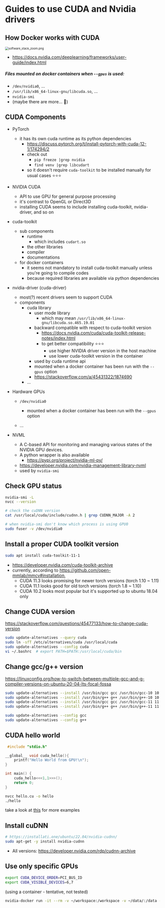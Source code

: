 # Guides to use CUDA and Nvidia drivers



## How Docker works with CUDA

<img src="https://docscontent.nvidia.com/dims4/default/5236c0f/2147483647/strip/true/crop/1020x969+0+0/resize/1020x969!/quality/90/?url=https%3A%2F%2Fk3-prod-nvidia-docs.s3.us-west-2.amazonaws.com%2Fbrightspot%2Fdita%2F0000018b-a729-dab5-abab-e77976e10000%2Fdeeplearning%2Fframeworks%2Fuser-guide%2Fgraphics%2Fsoftware_stack_zoom.png" alt="software_stack_zoom.png" style="zoom:67%;" />

- https://docs.nvidia.com/deeplearning/frameworks/user-guide/index.html



##### Files mounted on docker containers when `--gpus` is used:

- `/dev/nvidia0`, ...
- `/usr/lib/x86_64-linux-gnu/libcuda.so`, ...
- `nvidia-smi`
- (maybe there are more... 🤔)



## CUDA Components



- PyTorch
  - it has its own cuda runtime as its python dependencies
    - https://discuss.pytorch.org/t/install-pytorch-with-cuda-12-1/174294/2
    - check out
      - `pip freeze |grep nvidia`
      - `find venv |grep libcudart`
    - so it doesn't require `cuda-toolkit` to be installed manually for usual cases ⭐⭐⭐



- NVIDIA CUDA
  - API to use GPU for general purpose processing
  - it's contrast to OpenGL or Direct3D
  - installing CUDA seems to include installing cuda-toolkit, nvidia-driver, and so on



- cuda-toolkit
  - sub components
    - runtime
      - which includes `cudart.so`
    - the other libraries
    - compiler
    - documentations
  - for docker containers
    - it seems not mandatory to install cuda-toolkit manually unless you're going to compile codes
    - because required libraries are available via python dependencies
- nvidia-driver (cuda-driver)
  - most(?) recent drivers seem to support CUDA
  - components
    - cuda library
      - user mode library
        - which may mean `/usr/lib/x86_64-linux-gnu/libcuda.so.465.19.01`
      - backward compatible with respect to cuda-toolkit version
        - https://docs.nvidia.com/cuda/cuda-toolkit-release-notes/index.html
        - to get better compatibility ⭐⭐⭐
          - use higher NVIDIA driver version in the host machine
          - use lower cuda-toolkit version in the container
      - used by cuda runtime api
      - mounted when a docker container has been run with the `--gpus` option
      - https://stackoverflow.com/a/45431322/1874690
    - ...

- Hardware GPUs

  - `/dev/nvidia0`
    - mounted when a docker container has been run with the `--gpus` option

  - ...



- NVML
  - A C-based API for monitoring and managing various states of the NVIDIA GPU devices.
  - A python wrapper is also available
    - https://pypi.org/project/nvidia-ml-py/
  - https://developer.nvidia.com/nvidia-management-library-nvml
  - used by `nvidia-smi`



## Check GPU status

```bash
nvidia-smi -L
nvcc --version

# check the cuDNN version
cat /usr/local/cuda/include/cudnn.h | grep CUDNN_MAJOR -A 2

# when nvidia-smi don't know which process is using GPU0
sudo fuser -v /dev/nvidia0
```



## Install a proper CUDA toolkit version

```bash
sudo apt install cuda-toolkit-11-1
```

- https://developer.nvidia.com/cuda-toolkit-archive
- currently, according to https://github.com/open-mmlab/mmcv#installation,
  - CUDA 11.3 looks promising for newer torch versions (torch 1.10 ~ 1.11)
  - CUDA 11.1 looks good for old torch versions  (torch 1.8 ~ 1.10)
  - CUDA 10.2 looks most popular but it's supported up to ubuntu 18.04 only



## Change CUDA version

https://stackoverflow.com/questions/45477133/how-to-change-cuda-version

```bash
sudo update-alternatives --query cuda
sudo ln -sfT /etc/alternatives/cuda /usr/local/cuda
sudo update-alternatives --config cuda
vi ~/.bashrc  # export PATH=$PATH:/usr/local/cuda/bin
```



## Change gcc/g++ version

https://linuxconfig.org/how-to-switch-between-multiple-gcc-and-g-compiler-versions-on-ubuntu-20-04-lts-focal-fossa

```bash
sudo update-alternatives --install /usr/bin/gcc gcc /usr/bin/gcc-10 10
sudo update-alternatives --install /usr/bin/g++ g++ /usr/bin/g++-10 10
sudo update-alternatives --install /usr/bin/gcc gcc /usr/bin/gcc-11 11
sudo update-alternatives --install /usr/bin/g++ g++ /usr/bin/g++-11 11

sudo update-alternatives --config gcc
sudo update-alternatives --config g++
```



## CUDA hello world

```c
 #include "stdio.h"

__global__ void cuda_hello(){
    printf("Hello World from GPU!\n");
}

int main() {
    cuda_hello<<<1,1>>>();
    return 0;
}
```

```bash
nvcc hello.cu -o hello
./hello
```

take a look at [this](https://cuda-tutorial.readthedocs.io/en/latest/tutorials/tutorial01/) for more examples



## Install cuDNN

```bash
# https://installati.one/ubuntu/22.04/nvidia-cudnn/
sudo apt-get -y install nvidia-cudnn
```

- All versions: https://developer.nvidia.com/rdp/cudnn-archive



## Use only specific GPUs

```bash
export CUDA_DEVICE_ORDER=PCI_BUS_ID
export CUDA_VISIBLE_DEVICES=6,7
```

(using a container - tentative, not tested)

```bash
nvidia-docker run -it --rm -v ~/workspace:/workspace -v ~/data/:/data --ipc=host --network=host --name=container_name -gpus '"device=6,7"' pytorch-1.11-11.3-8
```



